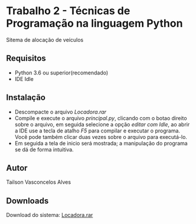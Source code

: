 # Trabalho 2 - Técnicas de Programação na linguagem Python
Sitema de alocação de veículos
## Requisitos

- Python 3.6 ou superior(recomendado)
- IDE Idle

## Instalação

- Descompacte o arquivo *Locadora.rar*
- Compile e execute o arquivo *principal.py*, clicando com o botao direito sobre o arquivo, em seguida selecione a opção *editar com Idle*, ao abrir a IDE use a tecla de atalho *F5* para compilar e executar o programa. Você pode também clicar duas vezes sobre o arquivo para executá-lo.
- Em seguida a tela de inicio será mostrada; a manipulação do programa se dá de forma intuitiva.

## Autor
Tailson Vasconcelos Alves

## Downloads
Download do sistema: [Locadora.rar](https://choosealicense.com/licenses/mit/)
